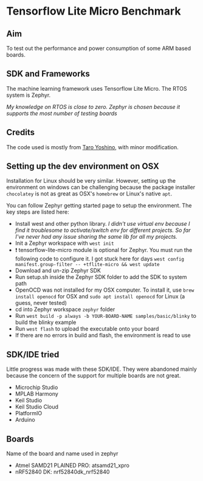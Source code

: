 # Tensorflow Lite Micro Benchmark

## Aim
To test out the performance and power consumption of some ARM based boards. 

## SDK and Frameworks
The machine learning framework uses Tensorflow Lite Micro. The RTOS system is Zephyr. 

*My knowledge on RTOS is close to zero. Zephyr is chosen because it supports the most number of testing boards* 

## Credits
The code used is mostly from [Taro Yoshino](https://github.com/YoshinoTaro/spresense-arduino-tensorflow/tree/main), with minor modification.

## Setting up the dev environment on OSX
Installation for Linux should be very similar. However, setting up the environment on windows can be challenging because the package installer `chocolatey` is not as great as OSX's `homebrew` or Linux's native `apt`.

You can follow Zephyr getting started page to setup the environment. The key steps are listed here:
* Install west and other python library. *I didn't use virtual env because I find it troublesome to activate/switch env for different projects. So far I've never had any issue sharing the same lib for all my projects.*
* Init a Zephyr workspace with `west init`
* :exclamation: tensorflow-lite-micro module is optional for Zephyr. You must run the following code to configure it. I got stuck here for days
`west config manifest.group-filter -- +tflite-micro && west update`
* Download and un-zip Zephyr SDK
* Run setup.sh inside the Zephyr SDK folder to add the SDK to system path
* OpenOCD was not installed for my OSX computer. To install it, use `brew install openocd` for OSX and `sudo apt install openocd` for Linux (a guess, never tested)
* cd into Zephyr workspace `zephyr` folder
* Run `west build -p always -b YOUR-BOARD-NAME samples/basic/blinky` to build the blinky example
* Run `west flash` to upload the executable onto your board
* If there are no errors in build and flash, the environment is read to use

## SDK/IDE tried
Little progress was made with these SDK/IDE. They were abandoned mainly because the concern of the support for multiple boards are not great.

* Microchip Studio
* MPLAB Harmony
* Keil Studio
* Keil Studio Cloud
* PlatformIO
* Arduino


## Boards
Name of the board and name used in zephyr
* Atmel SAMD21 PLAINED PRO: atsamd21_xpro
* nRF52840 DK: nrf52840dk_nrf52840